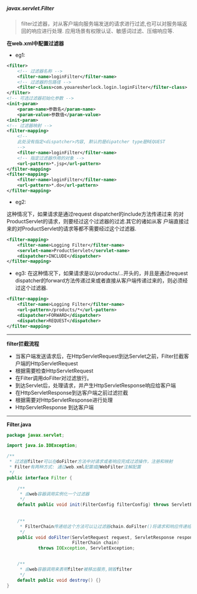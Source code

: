 ##### javax.servlet.Filter
> filter过滤器，对从客户端向服务端发送的请求进行过滤,也可以对服务端返回的响应进行处理.
> 应用场景有权限认证、敏感词过滤、压缩响应等.

**在web.xml中配置过滤器**
* eg1:

```xml
<filter>
    <!-- 过滤器名称 -->
    <filter-name>loginFilter</filter-name>
    <!-- 过滤器的包路径 -->
    <filter-class>com.youaresherlock.login.loginFilter</filter-class>
</filter>
<!-- 可选过滤器初始化参数 -->
<init-param>
    <param-name>参数名</param-name>
    <param-value>参数值</param-value>
<init-param>
<!-- 过滤器映射 -->
<filter-mapping>
    <!-- 
    此处没有指定<dispatcher>内容, 默认的是dipatcher type是REQUEST 
    -->
    <filter-name>loginFilter</filter-name>
    <!-- 指定过滤器作用的对象 -->
    <url-pattern>*.jsp</url-pattern>
</filter-mapping>
<filter-mapping>
    <filter-name>loginFilter</filter-name>
    <url-pattern>*.do</url-pattern>
</filter-mapping>
```

* eg2:

这种情况下，如果请求是通过request dispatcher的include方法传递过来
的对ProductServlet的请求，则要经过这个过滤器的过滤.其它的诸如从客
户端直接过来的对ProductServlet的请求等都不需要经过这个过滤器.
```xml
<filter-mapping>   
    <filter-name>Logging Filter</filter-name>   
    <servlet-name>ProductServlet</servlet-name>   
    <dispatcher>INCLUDE</dispatcher>   
</filter-mapping>
```

* eg3:
在这种情况下，如果请求是以/products/…开头的，并且是通过request 
dispatcher的forward方法传递过来或者直接从客户端传递过来的，则必须经过这个过滤器.  
```xml
<filter-mapping>   
    <filter-name>Logging Filter</filter-name>   
    <url-pattern>/products/*</url-pattern>   
    <dispatcher>FORWARD</dispatcher>   
    <dispatcher>REQUEST</dispatcher>   
</filter-mapping>
```

___

**filter拦截流程**

* 当客户端发送请求后，在HttpServletRequest到达Servlet之前，Filter拦截客户端的HttpServletRequest
* 根据需要检查HttpServletRequest
* 在Filter调用doFilter对过滤放行。
* 到达Servlet后，处理请求，并产生HttpServletResponse响应给客户端
* 在HttpServletResponse到达客户端之前过滤拦截
* 根据需要对HttpServletResponse进行处理
* HttpServletResponse 到达客户端

___

**Filter.java**
```java
package javax.servlet;

import java.io.IOException;

/**
 * 过滤器filter可以在doFilter方法中对请求或者响应完成过滤操作，注册和映射
 * Filter有两种方式: 通过web.xml配置或@WebFilter注解配置
 */
public interface Filter {

    /** 
     * 由web容器调用实例化一个过滤器
     */
    default public void init(FilterConfig filterConfig) throws ServletException {}
	
	
    /**
     * FilterChain传递给这个方法可以让过滤器chain.doFilter()将请求和响应传递给下一个chain中的Filter
     */
    public void doFilter(ServletRequest request, ServletResponse response,
                         FilterChain chain)
            throws IOException, ServletException;


    /**
     * 由web容器调用来表明filter被移出服务,销毁filter
     */
    default public void destroy() {}
}
```
